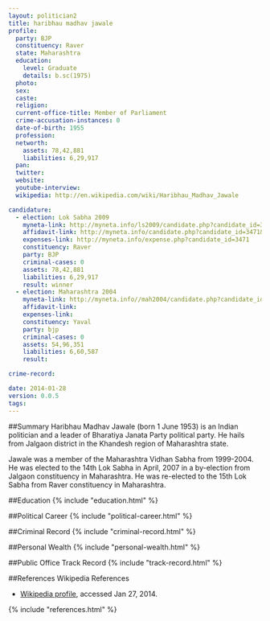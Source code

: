 ```yaml
---
layout: politician2
title: haribhau madhav jawale
profile: 
  party: BJP
  constituency: Raver
  state: Maharashtra
  education: 
    level: Graduate
    details: b.sc(1975)
  photo: 
  sex: 
  caste: 
  religion: 
  current-office-title: Member of Parliament
  crime-accusation-instances: 0
  date-of-birth: 1955
  profession: 
  networth: 
    assets: 78,42,881
    liabilities: 6,29,917
  pan: 
  twitter: 
  website: 
  youtube-interview: 
  wikipedia: http://en.wikipedia.com/wiki/Haribhau_Madhav_Jawale

candidature: 
  - election: Lok Sabha 2009
    myneta-link: http://myneta.info/ls2009/candidate.php?candidate_id=3471
    affidavit-link: http://myneta.info/candidate.php?candidate_id=3471&scan=original
    expenses-link: http://myneta.info/expense.php?candidate_id=3471
    constituency: Raver 
    party: BJP
    criminal-cases: 0
    assets: 78,42,881
    liabilities: 6,29,917
    result: winner 
  - election: Maharashtra 2004
    myneta-link: http://myneta.info//mah2004/candidate.php?candidate_id=385
    affidavit-link: 
    expenses-link: 
    constituency: Yaval 
    party: bjp
    criminal-cases: 0
    assets: 54,96,351
    liabilities: 6,60,587
    result:  

crime-record: 

date: 2014-01-28
version: 0.0.5
tags: 
---
```

##Summary
Haribhau Madhav Jawale (born 1 June 1953) is an Indian politician and a leader of Bharatiya Janata Party political party. He hails from Jalgaon district in the Khandesh region of Maharashtra state.

Jawale was a member of the Maharashtra Vidhan Sabha from 1999-2004. He was elected to the 14th Lok Sabha in April, 2007 in a by-election from Jalgaon constituency in Maharashtra. He was re-elected to the 15th Lok Sabha from Raver constituency in Maharashtra.


##Education
{% include "education.html" %}


##Political Career
{% include "political-career.html" %}


##Criminal Record
{% include "criminal-record.html" %}


##Personal Wealth
{% include "personal-wealth.html" %}


##Public Office Track Record
{% include "track-record.html" %}


##References
Wikipedia References
- [Wikipedia profile]({{page.profile.wikipedia}}), accessed Jan 27, 2014.



{% include "references.html" %}